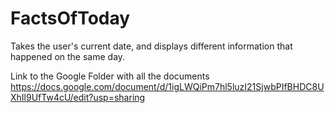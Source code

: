 # FactsOfToday
Takes the user's current date, and displays different information that happened on the same day.

Link to the Google Folder with all the documents
https://docs.google.com/document/d/1igLWQiPm7hl5luzI21SjwbPIfBHDC8UXhIl9UfTw4cU/edit?usp=sharing
